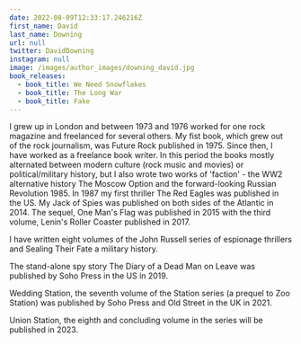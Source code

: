```yaml
---
date: 2022-08-09T12:33:17.246216Z
first_name: David
last_name: Downing
url: null
twitter: DavidDowning
instagram: null
image: /images/author_images/downing_david.jpg
book_releases:
  - book_title: We Need Snowflakes
  - book_title: The Long War
  - book_title: Fake
---
```

I grew up in London and between 1973 and 1976 worked for one rock magazine and freelanced for several others. My fist book, which grew out of the rock journalism, was Future Rock published in 1975.  Since then, I have worked as a freelance book writer.  In this period the books mostly alternated between modern culture (rock music and movies) or political/military history, but I also wrote two works of 'faction' - the WW2 alternative history The Moscow Option and the forward-looking Russian Revolution 1985.  In 1987 my first thriller The Red Eagles was published in the US.  My Jack of Spies was published on both sides of the Atlantic in 2014. The sequel, One Man's Flag was published in 2015 with the third volume, Lenin's Roller Coaster published in 2017. 

I have written eight volumes of the John Russell series of espionage thrillers and Sealing Their Fate a military history. 

The stand-alone spy story The Diary of a Dead Man on Leave was published by Soho Press in the US in 2019.

Wedding Station, the seventh volume of the Station series (a prequel to Zoo Station) was published by Soho Press and Old Street in the UK in 2021.

Union Station, the eighth and concluding volume in the series will be published in 2023.